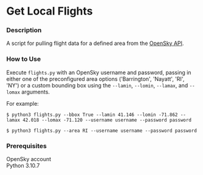 # Get Local Flights

### Description

A script for pulling flight data for a defined area from the [OpenSky API](https://openskynetwork.github.io/opensky-api/rest.html).

### How to Use

Execute `flights.py` with an OpenSky username and password, passing in either one
of the preconfigured area options ('Barrington', 'Nayatt', 'RI', 'NY') or a custom
bounding box using the `--lamin`, `--lomin`, `--lamax`, and `--lomax` arguments.

For example:

```
$ python3 flights.py --bbox True --lamin 41.146 --lomin -71.862 --lamax 42.018 --lomax -71.120 --username username --password password
```

```
$ python3 flights.py --area RI --username username --password password
```

### Prerequisites

OpenSky account  
Python 3.10.7



